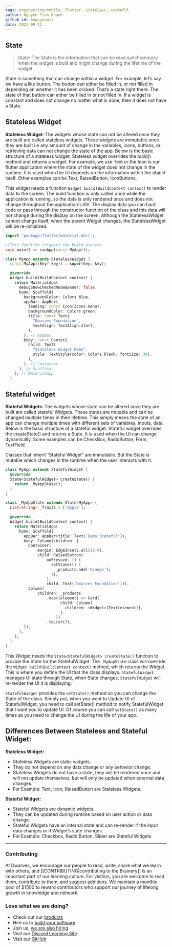 ```yaml
---
tags: engineering/mobile, flutter, stateless, stateful
author: Nguyen Tran Khanh
github_id: knguyenuit
date: 2022-09-12
---
```


## State
> State: The State is the information that can be read synchronously when the widget is built and might change during the lifetime of the widget.

State is something that can change within a widget. For example, let’s say we have a like button. The button can either be filled in, or not filled in depending on whether it has been clicked. That’s a state right there. The state of that button can either be filled in or not filled in. If a widget is constant and does not change no matter what is done, then it does not have a State.


## Stateless Widget
**Stateless Widget**: The widgets whose state can not be altered once they are built are called stateless widgets. These widgets are immutable once they are built i.e any amount of change in the variables, icons, buttons, or retrieving data can not change the state of the app. Below is the basic structure of a stateless widget. Stateless widget overrides the build() method and returns a widget. For example, we use Text or the Icon is our flutter application where the state of the widget does not change in the runtime. It is used when the UI depends on the information within the object itself. Other examples can be Text, RaisedButton, IconButtons.

This widget needs a function `Widget build(BuildContext context)` to render data to the screen. The build function is only called once while the application is running, so the data is only rendered once and does not change throughout the application's life. The display data you can hard code or pass through the constructor function of the class and this data will not change during the display on the screen. Although the StatelessWidget cannot change itself, when the parent Widget changes, the StatelessWidget will be re-initialized.


```Dart
import 'package:flutter/material.dart';

//This function triggers the build process
void main() => runApp(const MyApp());

class MyApp extends StatelessWidget {
  const MyApp({Key? key}) : super(key: key);

  @override
  Widget build(BuildContext context) {
    return MaterialApp(
      debugShowCheckedModeBanner: false,
      home: Scaffold(
        backgroundColor: Colors.blue,
        appBar: AppBar(
          leading: const Icon(Icons.menu),
          backgroundColor: Colors.green,
          title: const Text(
            "Dwarves Foundation",
            textAlign: TextAlign.start,
          ),
        ), // AppBar
        body: const Center(
          child: Text(
            "Stateless Widget Demo",
            style: TextStyle(color: Colors.black, fontSize: 30),
          ),
        ), // Container
      ), // Scaffold
    ); // MaterialApp
  }
```

## Stateful widget
**Stateful Widgets**: The widgets whose state can be altered once they are built are called stateful Widgets. These states are mutable and can be changed multiple times in their lifetime. This simply means the state of an app can change multiple times with different sets of variables, inputs, data. Below is the basic structure of a stateful widget. Stateful widget overrides the createState() and returns a State. It is used when the UI can change dynamically. Some examples can be CheckBox, RadioButton, Form, TextField.

Classes that inherit “Stateful Widget” are immutable. But the State is mutable which changes in the runtime when the user interacts with it.

```Dart
class MyApp extends StatefulWidget {
  @override
  State<StatefulWidget> createState() {
    return _MyAppState();
  }
}

class _MyAppState extends State<MyApp> {
  List<String> _fruits = ['Apple'];

  @override
  Widget build(BuildContext context) {
    return MaterialApp(
      home: Scaffold(
        appBar: AppBar(title: Text('Demo Stateful')),
        body: Column(children: [
          Container(
              margin: EdgeInsets.all(10.0),
              child: RaisedButton(
                  onPressed: () {
                    setState(() {
                      _products.add('Orange');
                    });
                  },
                  child: Text('Dwarves Foundation'))),
          Column(
              children: _products
                  .map((element) => Card(
                        child: Column(
                          children: <Widget>[Text(element)],
                        ),
                      ))
                  .toList()),
        ]),
      ),
    );
  }
}
```
This Widget needs the `State<StatefulWidget> createState()` function to provide the State for the StatefulWidget.
The `_MyAppState` class will override the `Widget build(BuildContext context)` method, which returns the Widget. This is where you define the UI that the class displays. `StatefulWidget` manages UI state through State, when State changes, `StatefulWidget` will re-render the UI it is displaying.

`StatefulWidget` provides the `setState()` method so you can change the State of the class. Simply put, when you want to Update UI of StatefulWidget, you need to call setState() method to notify StatefulWidget that I want you to update UI. Of course you can call `setState()` as many times as you need to change the UI during the life of your app.


## Differences Between Stateless and Stateful Widget:
**Stateless Widget:**
  * Stateless Widgets are static widgets.
  * They do not depend on any data change or any behavior change.
  * Stateless Widgets do not have a state, they will be rendered once and will not update themselves, but will only be updated when external data changes.
  * For Example: Text, Icon, RaisedButton are Stateless Widgets.

**Stateful Widget:**
  * Stateful Widgets are dynamic widgets.
  * They can be updated during runtime based on user action or data change.
  * Stateful Widgets have an internal state and can re-render if the input data changes or if Widget’s state changes.
  * For Example: Checkbox, Radio Button, Slider are Stateful Widgets


---
<!-- cta -->
### Contributing

At Dwarves, we encourage our people to read, write, share what we learn with others, and [[CONTRIBUTING|contributing to the Brainery]] is an important part of our learning culture. For visitors, you are welcome to read them, contribute to them, and suggest additions. We maintain a monthly pool of $1500 to reward contributors who support our journey of lifelong growth in knowledge and network.

### Love what we are doing?

- Check out our [products](https://superbits.co)
- Hire us to [build your software](https://d.foundation)
- Join us, [we are also hiring](https://github.com/dwarvesf/WeAreHiring)
- Visit our [Discord Learning Site](https://discord.gg/dzNBpNTVEZ)
- Visit our [GitHub](https://github.com/dwarvesf)